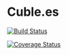 Cuble.es
========

[![Build Status](https://travis-ci.org/cubledesarrollo/django-cuble.png?branch=master)](https://travis-ci.org/cubledesarrollo/django-cuble)

[![Coverage Status](https://coveralls.io/repos/cubledesarrollo/django-cuble/badge.png)](https://coveralls.io/r/cubledesarrollo/django-cuble)